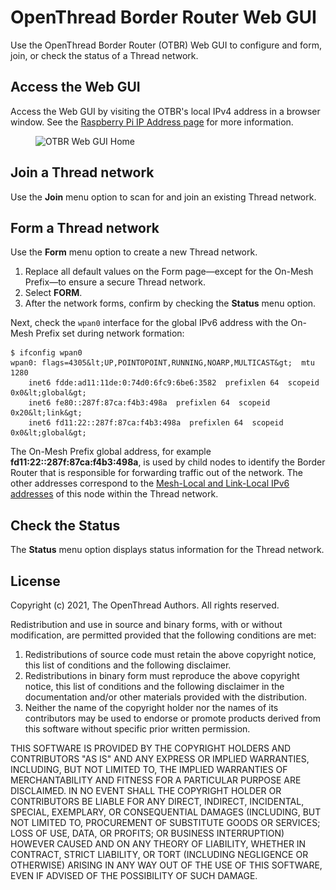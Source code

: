 # OpenThread Border Router Web GUI

Use the OpenThread Border Router (OTBR) Web GUI to configure and form, join, or
check the status of a Thread network.

## Access the Web GUI

Access the Web GUI by visiting the OTBR's local IPv4 address in a browser
window. See the [Raspberry Pi IP Address page](https://www.raspberrypi.org/documentation/remote-access/ip-address.md) for more information.

<figure>
<img src="../images/otbr-gui-home-full.png" srcset="../images/otbr-gui-home-full.png 1x, ../images/otbr-gui-home-full_2x.png 2x" border="0" class="screenshot" alt="OTBR Web GUI Home" />
</figure>

## Join a Thread network

Use the **Join** menu option to scan for and join an existing Thread network.

## Form a Thread network

Use the **Form** menu option to create a new Thread network.

1.  Replace all default values on the Form page—except for the On-Mesh
    Prefix—to ensure a secure Thread network.
1.  Select **FORM**.
1.  After the network forms, confirm by checking the **Status** menu option.

Next, check the `wpan0` interface for the global IPv6 address with the On-Mesh
Prefix set during network formation:

```
$ ifconfig wpan0
wpan0: flags=4305&lt;UP,POINTOPOINT,RUNNING,NOARP,MULTICAST&gt;  mtu 1280
    inet6 fdde:ad11:11de:0:74d0:6fc9:6be6:3582  prefixlen 64  scopeid 0x0&lt;global&gt;
    inet6 fe80::287f:87ca:f4b3:498a  prefixlen 64  scopeid 0x20&lt;link&gt;
    inet6 fd11:22::287f:87ca:f4b3:498a  prefixlen 64  scopeid 0x0&lt;global&gt;
```

The On-Mesh Prefix global address, for example **fd11:22::287f:87ca:f4b3:498a**, is used by
child nodes to identify the Border Router that is responsible for forwarding traffic out of
the network. The other addresses correspond to the [Mesh-Local and Link-Local IPv6 addresses](../thread-primer/ipv6-addressing.md)
of this node within the Thread network.

## Check the Status

The **Status** menu option displays status information for the Thread network.

## License

Copyright (c) 2021, The OpenThread Authors.
All rights reserved.

Redistribution and use in source and binary forms, with or without
modification, are permitted provided that the following conditions are met:
1. Redistributions of source code must retain the above copyright
   notice, this list of conditions and the following disclaimer.
2. Redistributions in binary form must reproduce the above copyright
   notice, this list of conditions and the following disclaimer in the
   documentation and/or other materials provided with the distribution.
3. Neither the name of the copyright holder nor the
   names of its contributors may be used to endorse or promote products
   derived from this software without specific prior written permission.

THIS SOFTWARE IS PROVIDED BY THE COPYRIGHT HOLDERS AND CONTRIBUTORS "AS IS"
AND ANY EXPRESS OR IMPLIED WARRANTIES, INCLUDING, BUT NOT LIMITED TO, THE
IMPLIED WARRANTIES OF MERCHANTABILITY AND FITNESS FOR A PARTICULAR PURPOSE
ARE DISCLAIMED. IN NO EVENT SHALL THE COPYRIGHT HOLDER OR CONTRIBUTORS BE
LIABLE FOR ANY DIRECT, INDIRECT, INCIDENTAL, SPECIAL, EXEMPLARY, OR
CONSEQUENTIAL DAMAGES (INCLUDING, BUT NOT LIMITED TO, PROCUREMENT OF
SUBSTITUTE GOODS OR SERVICES; LOSS OF USE, DATA, OR PROFITS; OR BUSINESS
INTERRUPTION) HOWEVER CAUSED AND ON ANY THEORY OF LIABILITY, WHETHER IN
CONTRACT, STRICT LIABILITY, OR TORT (INCLUDING NEGLIGENCE OR OTHERWISE)
ARISING IN ANY WAY OUT OF THE USE OF THIS SOFTWARE, EVEN IF ADVISED OF THE
POSSIBILITY OF SUCH DAMAGE.
